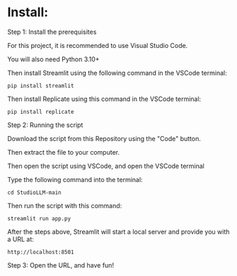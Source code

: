 # Install:
Step 1: Install the prerequisites

For this project, it is recommended to use Visual Studio Code.

You will also need Python 3.10+

Then install Streamlit using the following command in the VSCode terminal:

```
pip install streamlit
```
Then install Replicate using this command in the VSCode terminal:
```
pip install replicate
```
Step 2: Running the script

Download the script from this Repository using the "Code" button.

Then extract the file to your computer.

Then open the script using VSCode, and open the VSCode terminal

Type the following command into the terminal:

```
cd StudioLLM-main
```

Then run the script with this command:

```
streamlit run app.py
```

After the steps above, Streamlit will start a local server and provide you with a URL at:

```
http://localhost:8501
```

Step 3: Open the URL, and have fun!
